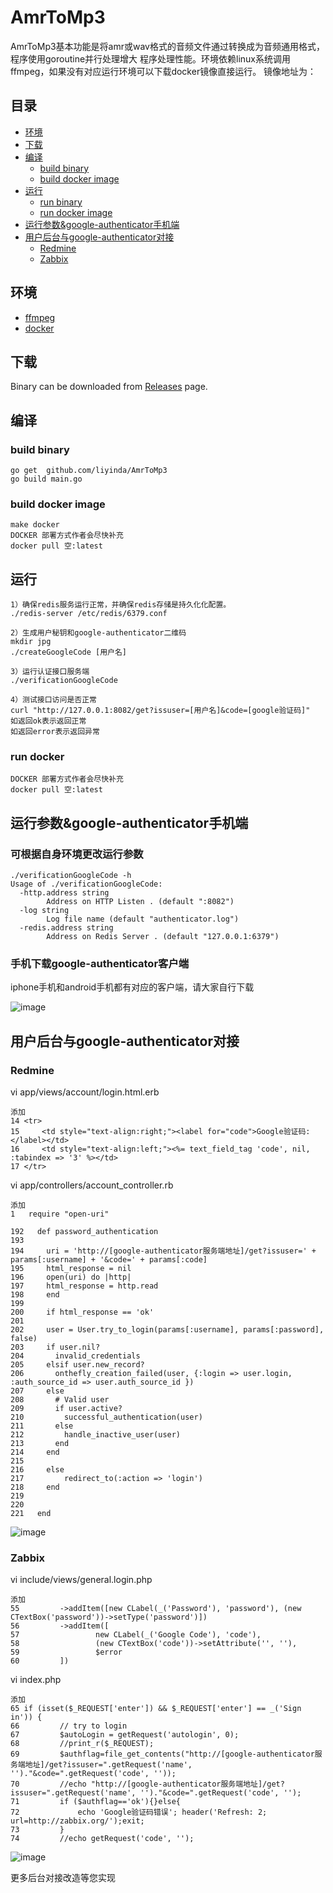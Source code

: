 # AmrToMp3

AmrToMp3基本功能是将amr或wav格式的音频文件通过转换成为音频通用格式，程序使用goroutine并行处理增大
程序处理性能。环境依赖linux系统调用ffmpeg，如果没有对应运行环境可以下载docker镜像直接运行。
镜像地址为：


## 目录
* [环境](#环境)
* [下载](#下载)
* [编译](#编译)
  * [build binary](#build-binary)
  * [build docker image](#build-docker-image)
* [运行](#运行)
  * [run binary](#run-binary)
  * [run docker image](#run-docker-image)
* [运行参数&google-authenticator手机端](#运行参数&google-authenticator手机端)
* [用户后台与google-authenticator对接](#户后台与google-authenticator对接)
  * [Redmine](#redmine)
  * [Zabbix](#zabbix)



## 环境

* [ffmpeg](http://ffmpeg.org/)
* [docker](http://www.docker.com/)


## 下载

Binary can be downloaded from [Releases](https://github.com/liyinda/AmrToMp3/releases) page.

## 编译

### build binary

``` shell
go get  github.com/liyinda/AmrToMp3
go build main.go
```
### build docker image
``` shell
make docker
DOCKER 部署方式作者会尽快补充
docker pull 空:latest
```

## 运行
``` shell
1）确保redis服务运行正常，并确保redis存储是持久化化配置。
./redis-server /etc/redis/6379.conf

2）生成用户秘钥和google-authenticator二维码
mkdir jpg
./createGoogleCode [用户名]

3）运行认证接口服务端
./verificationGoogleCode

4）测试接口访问是否正常
curl "http://127.0.0.1:8082/get?issuser=[用户名]&code=[google验证码]"
如返回ok表示返回正常
如返回error表示返回异常
```
### run docker
```
DOCKER 部署方式作者会尽快补充
docker pull 空:latest
```

## 运行参数&google-authenticator手机端

### 可根据自身环境更改运行参数
``` shell
./verificationGoogleCode -h
Usage of ./verificationGoogleCode:
  -http.address string
        Address on HTTP Listen . (default ":8082")
  -log string
        Log file name (default "authenticator.log")
  -redis.address string
        Address on Redis Server . (default "127.0.0.1:6379")

```

### 手机下载google-authenticator客户端
iphone手机和android手机都有对应的客户端，请大家自行下载

![image](https://github.com/liyinda/google-authenticator/blob/master/jpg/google-authenticator.jpg)


## 用户后台与google-authenticator对接

### Redmine
vi app/views/account/login.html.erb
``` shell 
添加
14 <tr>
15     <td style="text-align:right;"><label for="code">Google验证码:</label></td>
16     <td style="text-align:left;"><%= text_field_tag 'code', nil, :tabindex => '3' %></td>
17 </tr>

```

vi app/controllers/account_controller.rb
``` shell 
添加
1   require "open-uri"

192   def password_authentication
193 
194     uri = 'http://[google-authenticator服务端地址]/get?issuser=' + params[:username] + '&code=' + params[:code]
195     html_response = nil
196     open(uri) do |http|
197     html_response = http.read
198     end
199 
200     if html_response == 'ok'
201 
202     user = User.try_to_login(params[:username], params[:password], false)
203     if user.nil?
204       invalid_credentials
205     elsif user.new_record?
206       onthefly_creation_failed(user, {:login => user.login, :auth_source_id => user.auth_source_id })
207     else
208       # Valid user
209       if user.active?
210         successful_authentication(user)
211       else
212         handle_inactive_user(user)
213       end
214     end
215 
216     else
217         redirect_to(:action => 'login')
218     end
219 
220 
221   end

```

![image](https://github.com/liyinda/google-authenticator/blob/master/jpg/redmine.jpg)

### Zabbix
vi include/views/general.login.php
``` shell 
添加
55         ->addItem([new CLabel(_('Password'), 'password'), (new CTextBox('password'))->setType('password')])
56         ->addItem([
57                 new CLabel(_('Google Code'), 'code'),
58                 (new CTextBox('code'))->setAttribute('', ''),
59                 $error
60         ])

```

vi index.php 
``` shell 
添加
65 if (isset($_REQUEST['enter']) && $_REQUEST['enter'] == _('Sign in')) {
66         // try to login
67         $autoLogin = getRequest('autologin', 0);
68         //print_r($_REQUEST);
69         $authflag=file_get_contents("http://[google-authenticator服务端地址]/get?issuser=".getRequest('name', '')."&code=".getRequest('code', ''));
70         //echo "http://[google-authenticator服务端地址]/get?issuser=".getRequest('name', '')."&code=".getRequest('code', '');
71         if ($authflag=='ok'){}else{
72             echo 'Google验证码错误'; header('Refresh: 2; url=http://zabbix.org/');exit;
73         }
74         //echo getRequest('code', '');

```


![image](https://github.com/liyinda/google-authenticator/blob/master/jpg/zabbix.jpg)


更多后台对接改造等您实现
